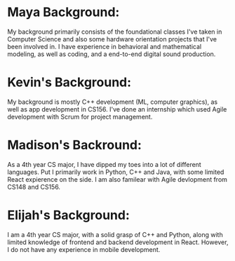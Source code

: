 # Maya Background:

My background primarily consists of the foundational classes I've taken in Computer Science and also some hardware orientation projects that I've been involved in. I have experience in behavioral and mathematical modeling, as well as coding, and a end-to-end digital sound production.

# Kevin's Background:

My background is mostly C++ development (ML, computer graphics), as well as app development in CS156. I've done an internship which used Agile development with Scrum for project management.

# Madison's Backround:
As a 4th year CS major, I have dipped my toes into a lot of different languages. Put I primarily work in Python, C++ and Java, with some limited React expierence on the side. I am also familear with Agile devlopment from CS148 and CS156.

# Elijah's Background:
I am a 4th year CS major, with a solid grasp of C++ and Python, along with limited knowledge of frontend and backend development in React. However, I do not have any experience in mobile development. 
